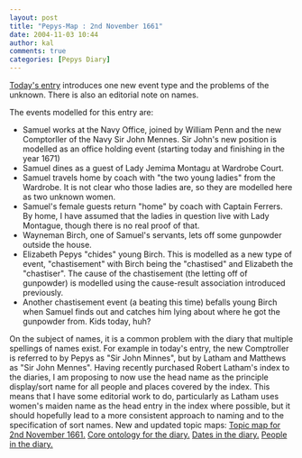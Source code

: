 ```yaml
---
layout: post
title: "Pepys-Map : 2nd November 1661"
date: 2004-11-03 10:44
author: kal
comments: true
categories: [Pepys Diary]
---
```

<a href="http://www.pepysdiary.com/archive/1661/11/02/index.php">Today's entry</a> introduces one new event type and the problems of the unknown. There is also an editorial note on names.

<!--more-->
The events modelled for this entry are:
<ul>
<li>Samuel works at the Navy Office, joined by William Penn and the new Comptorller of the Navy Sir John Mennes. Sir John's new position is modelled as an office holding event (starting today and finishing in the year 1671)</li>
<li>Samuel dines as a guest of Lady Jemima Montagu at Wardrobe Court.</li>
<li>Samuel travels home by coach with "the two young ladies" from the Wardrobe. It is not clear who those ladies are, so they are modelled here as two unknown women.</li>
<li>Samuel's female guests return "home" by coach with Captain Ferrers. By home, I have assumed that the ladies in question live with Lady Montague, though there is no real proof of that.</li>
<li>Wayneman Birch, one of Samuel's servants, lets off some gunpowder outside the house.</li>
<li>Elizabeth Pepys "chides" young Birch. This is modelled as a new type of event, "chastisement" with Birch being the "chastised" and Elizabeth the "chastiser". The cause of the chastisement (the letting off of gunpowder) is modelled using the cause-result association introduced previously.</li>
<li>Another chastisement event (a beating this time) befalls young Birch when Samuel finds out and catches him lying about where he got the gunpowder from. Kids today, huh?</li>
</ul>
On the subject of names, it is a common problem with the diary that multiple spellings of names exist. For example in today's entry, the new Comptroller is referred to by Pepys as "Sir John Minnes", but by Latham and Matthews as "Sir John Mennes". Having recently purchased Robert Latham's index to the diaries, I am proposing to now use the head name as the principle display/sort name for all people and places covered by the index. This means that I have some editorial work to do, particularly as Latham uses women's maiden name as the head entry in the index where possible, but it should hopefully lead to a more consistent approach to naming and to the specification of sort names.
New and updated topic maps:
<a href="http://www.techquila.com/blog/archives/16611102.ltm">Topic map for 2nd November 1661.</a>
<a href="http://www.techquila.com/blog/archives/pepys-diary-ontology.ltm">Core ontology for the diary.</a>
<a href="http://www.techquila.com/blog/archives/pepys-diary-dates.ltm">Dates in the diary.</a>
<a href="http://www.techquila.com/blog/archives/pepys-diary-people.ltm">People in the diary.</a>

